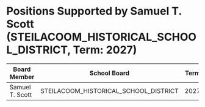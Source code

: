 # Positions Supported by Samuel T. Scott (STEILACOOM_HISTORICAL_SCHOOL_DISTRICT, Term: 2027)

| Board Member | School Board | Term |
|--------------|--------------|------|
| Samuel T. Scott | STEILACOOM_HISTORICAL_SCHOOL_DISTRICT | 2027 |

